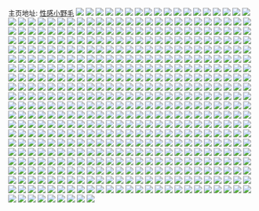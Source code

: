 主页地址: [性感小野毛](https://weibo.com/u/6453662248) 
![](https://wx4.sinaimg.cn/mw2000/0072KUmAly1guks3upeitj60u00u0adr02.jpg) 
![](https://wx4.sinaimg.cn/mw2000/0072KUmAly1guks6gbhn3j60u00u0jxk02.jpg) 
![](https://wx4.sinaimg.cn/mw2000/0072KUmAly1guks3we3lrj60n014wgrx02.jpg) 
![](https://wx4.sinaimg.cn/mw2000/0072KUmAly1guks3vhf86j60u00u0wl202.jpg) 
![](https://wx4.sinaimg.cn/mw2000/0072KUmAly1guks3srco6j60u00u0dkw02.jpg) 
![](https://wx4.sinaimg.cn/mw2000/0072KUmAly1guks6fexf9j60u00u0qap02.jpg) 
![](https://wx4.sinaimg.cn/mw2000/0072KUmAly1guks815irbj60u01o012b02.jpg) 
![](https://wx4.sinaimg.cn/mw2000/0072KUmAgy1gubsviur1nj60u00u0jxd02.jpg) 
![](https://wx4.sinaimg.cn/mw2000/0072KUmAgy1gubsvjzzixj60u00u0te102.jpg) 
![](https://wx4.sinaimg.cn/mw2000/0072KUmAgy1gubsvlvfogj60u00u010002.jpg) 
![](https://wx4.sinaimg.cn/mw2000/0072KUmAgy1gubsvpm1xuj60u00u07aw02.jpg) 
![](https://wx4.sinaimg.cn/mw2000/0072KUmAgy1gubsw6jy2wj60w00lcn1102.jpg) 
![](https://wx4.sinaimg.cn/mw2000/0072KUmAgy1gubsw7qjy5j60wn0lrady02.jpg) 
![](https://wx4.sinaimg.cn/mw2000/0072KUmAgy1gubswa7gm0j60mz0n0add02.jpg) 
![](https://wx4.sinaimg.cn/mw2000/0072KUmAgy1gubsw281gej60u00u0jwm02.jpg) 
![](https://wx4.sinaimg.cn/mw2000/0072KUmAly1gucazmp66gj60u00u0afo02.jpg) 
![](https://wx4.sinaimg.cn/mw2000/0072KUmAgy1gubopqxrywj60n01dsn4g02.jpg) 
![](https://wx4.sinaimg.cn/mw2000/0072KUmAgy1gu4pru4wbbj60u00u0do602.jpg) 
![](https://wx4.sinaimg.cn/mw2000/0072KUmAgy1gu4prs5ccrj60u00u0afc02.jpg) 
![](https://wx4.sinaimg.cn/mw2000/0072KUmAgy1gu4prvelvdj60u0140dsv02.jpg) 
![](https://wx4.sinaimg.cn/mw2000/0072KUmAgy1gu4prw1cjnj60u00u00yv02.jpg) 
![](https://wx4.sinaimg.cn/mw2000/0072KUmAgy1gu4prtlt7lj60u00u0n4k02.jpg) 
![](https://wx4.sinaimg.cn/mw2000/0072KUmAgy1gu4prwew4jj60u00u0afs02.jpg) 
![](https://wx4.sinaimg.cn/mw2000/0072KUmAgy1gu4pry0ud0j60u00u0jzs02.jpg) 
![](https://wx4.sinaimg.cn/mw2000/0072KUmAgy1gu4prykuxzj60u00u0n4q02.jpg) 
![](https://wx4.sinaimg.cn/mw2000/0072KUmAgy1gu4prx216oj60u00u011202.jpg) 
![](https://wx4.sinaimg.cn/mw2000/0072KUmAly1gtwna7ouvkj62c02c0b2a02.jpg) 
![](https://wx4.sinaimg.cn/mw2000/0072KUmAly1gtwnac3rydj62c02c07wj02.jpg) 
![](https://wx4.sinaimg.cn/mw2000/0072KUmAly1gtsyrhmd03j60n01ds4dt02.jpg) 
![](https://wx4.sinaimg.cn/mw2000/0072KUmAly1gtsvckd3s7j60n01ds7l902.jpg) 
![](https://wx4.sinaimg.cn/mw2000/0072KUmAly1gtsvclofi9j60n01dsn9z02.jpg) 
![](https://wx4.sinaimg.cn/mw2000/0072KUmAly1gtrwu444e7j61ds1dsb0p02.jpg) 
![](https://wx4.sinaimg.cn/mw2000/0072KUmAly1gtrwudfvj8j60u00u0k6b02.jpg) 
![](https://wx4.sinaimg.cn/mw2000/0072KUmAly1gtrwubdnvej62752754qq02.jpg) 
![](https://wx4.sinaimg.cn/mw2000/0072KUmAly1gtrwuexvrpj60mz0n00yu02.jpg) 
![](https://wx4.sinaimg.cn/mw2000/0072KUmAly1gtrwuflpbej60mx0mxwkw02.jpg) 
![](https://wx4.sinaimg.cn/mw2000/0072KUmAly1gtrwu1404bj60se0sencc02.jpg) 
![](https://wx4.sinaimg.cn/mw2000/0072KUmAly1gtrwukbwroj62i02i0x6p02.jpg) 
![](https://wx4.sinaimg.cn/mw2000/0072KUmAly1gtrwvd8e11j62c0340u0z02.jpg) 
![](https://wx4.sinaimg.cn/mw2000/0072KUmAly1gtrwugi0d6j61o0280e8102.jpg) 
![](https://wx4.sinaimg.cn/mw2000/0072KUmAly1gtmfjkeaqgj60v90kuq5b02.jpg) 
![](https://wx4.sinaimg.cn/mw2000/0072KUmAly1gst7qepfs8j30u00u0dn0.jpg) 
![](https://wx4.sinaimg.cn/mw2000/0072KUmAly1gst7qfk9gjj31910u0qed.jpg) 
![](https://wx4.sinaimg.cn/mw2000/0072KUmAly1gst7qgeocyj30u00u0aim.jpg) 
![](https://wx4.sinaimg.cn/mw2000/0072KUmAly1gst7qgy0l1j30u0140tfr.jpg) 
![](https://wx4.sinaimg.cn/mw2000/0072KUmAly1gst7qhi99fj30u0190n5j.jpg) 
![](https://wx4.sinaimg.cn/mw2000/0072KUmAly1gst7qhz5tfj30u00u0ajp.jpg) 
![](https://wx4.sinaimg.cn/mw2000/0072KUmAly1gst7qdrph9j30u00u0ah4.jpg) 
![](https://wx4.sinaimg.cn/mw2000/0072KUmAly1gst7qiko4vj60u00u00yk02.jpg) 
![](https://wx4.sinaimg.cn/mw2000/0072KUmAly1gst7qiy8c4j30u00u041z.jpg) 
![](https://wx4.sinaimg.cn/mw2000/0072KUmAly1gs1ni40ixwj31sc2ds4qs.jpg) 
![](https://wx4.sinaimg.cn/mw2000/0072KUmAly1gs1nkwayvjj335s35sx71.jpg) 
![](https://wx4.sinaimg.cn/mw2000/0072KUmAly1gri1jdl0hvj30n01dsx6p.jpg) 
![](https://wx4.sinaimg.cn/mw2000/0072KUmAly1grgdsw0wzhj31qu2m9qva.jpg) 
![](https://wx4.sinaimg.cn/mw2000/0072KUmAly1grgdti6847j31wy2vf7wo.jpg) 
![](https://wx4.sinaimg.cn/mw2000/0072KUmAly1grgdu2z41vj31o02807wh.jpg) 
![](https://wx4.sinaimg.cn/mw2000/0072KUmAly1grgdtrnstyj322n3401l8.jpg) 
![](https://wx4.sinaimg.cn/mw2000/0072KUmAly1grgdu4oh4nj30rh0vkn3k.jpg) 
![](https://wx4.sinaimg.cn/mw2000/0072KUmAly1grgdv4qqmuj31w12u2he2.jpg) 
![](https://wx4.sinaimg.cn/mw2000/0072KUmAly1grgdud94vmj31uc2ri1l7.jpg) 
![](https://wx4.sinaimg.cn/mw2000/0072KUmAly1grgduj7mgdj31q82lckjt.jpg) 
![](https://wx4.sinaimg.cn/mw2000/0072KUmAly1grgdumkoptj31i2293qv9.jpg) 
![](https://wx4.sinaimg.cn/mw2000/0072KUmAly1gr8d5x3ubgj30n01ds1kz.jpg) 
![](https://wx4.sinaimg.cn/mw2000/0072KUmAly1gr8d61ar5xj30n01dsb2b.jpg) 
![](https://wx4.sinaimg.cn/mw2000/0072KUmAly1gr8d6fudf5j30n01dsx6q.jpg) 
![](https://wx4.sinaimg.cn/mw2000/0072KUmAly1gr82vrob9bj30u0140qf8.jpg) 
![](https://wx4.sinaimg.cn/mw2000/0072KUmAly1gr82vtbhqbj30u0141471.jpg) 
![](https://wx4.sinaimg.cn/mw2000/0072KUmAly1gr82vsjx1hj30u0140qeu.jpg) 
![](https://wx4.sinaimg.cn/mw2000/0072KUmAly1gr82vu27adj30u0140k05.jpg) 
![](https://wx4.sinaimg.cn/mw2000/0072KUmAly1gr82vto3t9j30u0140n55.jpg) 
![](https://wx4.sinaimg.cn/mw2000/0072KUmAly1gr832prlpyj30u0191x1m.jpg) 
![](https://wx4.sinaimg.cn/mw2000/0072KUmAly1gr832p0eg0j30u0190wsz.jpg) 
![](https://wx4.sinaimg.cn/mw2000/0072KUmAly1gr832o74vaj30u0191tsz.jpg) 
![](https://wx4.sinaimg.cn/mw2000/0072KUmAly1gr832q5zrfj30u0191k2p.jpg) 
![](https://wx4.sinaimg.cn/mw2000/0072KUmAly1gqwyidqysej30u00u0qek.jpg) 
![](https://wx4.sinaimg.cn/mw2000/0072KUmAly1gqwyij5z9rj30u00u014w.jpg) 
![](https://wx4.sinaimg.cn/mw2000/0072KUmAly1gqwyilq6afj30u00u0tj6.jpg) 
![](https://wx4.sinaimg.cn/mw2000/0072KUmAly1gqwymlssmtj30u00u07dd.jpg) 
![](https://wx4.sinaimg.cn/mw2000/0072KUmAly1gqwyihdnebj30u00u0qeu.jpg) 
![](https://wx4.sinaimg.cn/mw2000/0072KUmAly1gqwynl2smij30u00u0afg.jpg) 
![](https://wx4.sinaimg.cn/mw2000/0072KUmAly1gqwyml472aj30u0191wsq.jpg) 
![](https://wx4.sinaimg.cn/mw2000/0072KUmAly1gqwymkoidgj30u00u0n7w.jpg) 
![](https://wx4.sinaimg.cn/mw2000/0072KUmAly1gqwymk12kmj30u0190k9d.jpg) 
![](https://wx4.sinaimg.cn/mw2000/0072KUmAly1gq6frxxxihj32c02c04r0.jpg) 
![](https://wx4.sinaimg.cn/mw2000/0072KUmAly1gq6frs68zrj321h21h1l2.jpg) 
![](https://wx4.sinaimg.cn/mw2000/0072KUmAly1gq6fs2balkj31zq1zqu11.jpg) 
![](https://wx4.sinaimg.cn/mw2000/0072KUmAly1gq6fs74dy5j32c0340b2i.jpg) 
![](https://wx4.sinaimg.cn/mw2000/0072KUmAly1gq6fsd3v2ej32c02c0b2g.jpg) 
![](https://wx4.sinaimg.cn/mw2000/0072KUmAly1gq6fsrf4h0j30yh0mz1kx.jpg) 
![](https://wx4.sinaimg.cn/mw2000/0072KUmAly1gq6fsmhf4qj326p26p4qu.jpg) 
![](https://wx4.sinaimg.cn/mw2000/0072KUmAly1gq6frn0yiqj325b25bqvb.jpg) 
![](https://wx4.sinaimg.cn/mw2000/0072KUmAly1gq6fsqahh9j321s21s1l1.jpg) 
![](https://wx4.sinaimg.cn/mw2000/0072KUmAly1gpq1xd06qvj321m21mx6u.jpg) 
![](https://wx4.sinaimg.cn/mw2000/0072KUmAly1gpq1x4uc4mj33401r0b2g.jpg) 
![](https://wx4.sinaimg.cn/mw2000/0072KUmAly1gpq1xev00kj316h16h7wi.jpg) 
![](https://wx4.sinaimg.cn/mw2000/0072KUmAly1gpq1x8obdcj32c02bznpl.jpg) 
![](https://wx4.sinaimg.cn/mw2000/0072KUmAly1gpq1xn6o05j31rn1rne84.jpg) 
![](https://wx4.sinaimg.cn/mw2000/0072KUmAly1gpq1xjnn7vj32c02c0u14.jpg) 
![](https://wx4.sinaimg.cn/mw2000/0072KUmAly1gpq1xt8p0lj320x20x7wm.jpg) 
![](https://wx4.sinaimg.cn/mw2000/0072KUmAly1gpq1xqa4gcj324f24fqvb.jpg) 
![](https://wx4.sinaimg.cn/mw2000/0072KUmAly1gpq1xxj4rjj32c02c0b2h.jpg) 
![](https://wx4.sinaimg.cn/mw2000/0072KUmAly1gpmtykxbrij30p90sge81.jpg) 
![](https://wx4.sinaimg.cn/mw2000/0072KUmAly1gpmtxidpvej32c02c0x6x.jpg) 
![](https://wx4.sinaimg.cn/mw2000/0072KUmAly1gpmtxnlevej32bz2c0qv8.jpg) 
![](https://wx4.sinaimg.cn/mw2000/0072KUmAly1gpmtykmlpwj30vj0l0q77.jpg) 
![](https://wx4.sinaimg.cn/mw2000/0072KUmAly1gpmtxtqlp6j32542541l5.jpg) 
![](https://wx4.sinaimg.cn/mw2000/0072KUmAly1gpmty0d277j323r23r4qt.jpg) 
![](https://wx4.sinaimg.cn/mw2000/0072KUmAly1gpmtyjrzqmj32bz2c0hdz.jpg) 
![](https://wx4.sinaimg.cn/mw2000/0072KUmAly1gpmty9j16oj321y21ykjs.jpg) 
![](https://wx4.sinaimg.cn/mw2000/0072KUmAly1gpmtx85jnfj32362361kx.jpg) 
![](https://wx4.sinaimg.cn/mw2000/0072KUmAly1gp2yakahx5j30u00u1qbp.jpg) 
![](https://wx4.sinaimg.cn/mw2000/0072KUmAly1gp361onetkj30mi0mi0xi.jpg) 
![](https://wx4.sinaimg.cn/mw2000/0072KUmAly1gp2yandauhj30u00u0dmj.jpg) 
![](https://wx4.sinaimg.cn/mw2000/0072KUmAly1gp36204pw4j30u00u07e1.jpg) 
![](https://wx4.sinaimg.cn/mw2000/0072KUmAly1gp2yanwj8pj30u00u0aii.jpg) 
![](https://wx4.sinaimg.cn/mw2000/0072KUmAly1gp2yibw8ghj30u00u0tjd.jpg) 
![](https://wx4.sinaimg.cn/mw2000/0072KUmAly1gp361z3nyzj30u00u0n3m.jpg) 
![](https://wx4.sinaimg.cn/mw2000/0072KUmAly1gp361nasm7j30u00u0qc2.jpg) 
![](https://wx4.sinaimg.cn/mw2000/0072KUmAly1gox4wuqvhcj30bi0jhabx.jpg) 
![](https://wx4.sinaimg.cn/mw2000/0072KUmAly1gorrbxjk34j30u00u07c0.jpg) 
![](https://wx4.sinaimg.cn/mw2000/0072KUmAly1gorrbyzvxoj30u00u0jzo.jpg) 
![](https://wx4.sinaimg.cn/mw2000/0072KUmAly1gorrc7xbxoj30u00u0dnn.jpg) 
![](https://wx4.sinaimg.cn/mw2000/0072KUmAly1gorrbzsti9j31hd0u0dvl.jpg) 
![](https://wx4.sinaimg.cn/mw2000/0072KUmAly1gorrc0rhohj30u00u013f.jpg) 
![](https://wx4.sinaimg.cn/mw2000/0072KUmAly1gorrdv6w24j30u00u0jwl.jpg) 
![](https://wx4.sinaimg.cn/mw2000/0072KUmAly1gorrcuf0erj30u00u047v.jpg) 
![](https://wx4.sinaimg.cn/mw2000/0072KUmAly1gorrclsy59j30u00u0jyy.jpg) 
![](https://wx4.sinaimg.cn/mw2000/0072KUmAly1gorrd45wbxj30u00u0n7j.jpg) 
![](https://wx4.sinaimg.cn/mw2000/0072KUmAly1gojd8bick4j30u00u0am0.jpg) 
![](https://wx4.sinaimg.cn/mw2000/0072KUmAly1gojd8bq9bbj30u00u0qcc.jpg) 
![](https://wx4.sinaimg.cn/mw2000/0072KUmAly1gojd8ad5alj30u00u010r.jpg) 
![](https://wx4.sinaimg.cn/mw2000/0072KUmAly1gojd8cjks1j30u00u0qcg.jpg) 
![](https://wx4.sinaimg.cn/mw2000/0072KUmAly1gojd8en6wwj30n00pw12d.jpg) 
![](https://wx4.sinaimg.cn/mw2000/0072KUmAly1gojd8dtwcnj30u00u0ti9.jpg) 
![](https://wx4.sinaimg.cn/mw2000/0072KUmAly1gojd8e2lq4j30u00u0gvf.jpg) 
![](https://wx4.sinaimg.cn/mw2000/0072KUmAly1gojd8ec3djj30u00u0k1a.jpg) 
![](https://wx4.sinaimg.cn/mw2000/0072KUmAly1gojd8cxlwaj30u01407hn.jpg) 
![](https://wx4.sinaimg.cn/mw2000/0072KUmAly1go94eml9yrj30u00u0tmk.jpg) 
![](https://wx4.sinaimg.cn/mw2000/0072KUmAly1go94auqrloj30u00u07ak.jpg) 
![](https://wx4.sinaimg.cn/mw2000/0072KUmAly1go94e8rxhyj30u00u0th4.jpg) 
![](https://wx4.sinaimg.cn/mw2000/0072KUmAly1go94bydgvbj30u00u010v.jpg) 
![](https://wx4.sinaimg.cn/mw2000/0072KUmAly1go94bz4ucoj30u00u0n7a.jpg) 
![](https://wx4.sinaimg.cn/mw2000/0072KUmAly1go94c0dvhcj30k70k7taw.jpg) 
![](https://wx4.sinaimg.cn/mw2000/0072KUmAly1go94hgbgi7j31400u0qbc.jpg) 
![](https://wx4.sinaimg.cn/mw2000/0072KUmAly1go94dai6vzj30u00u0qdj.jpg) 
![](https://wx4.sinaimg.cn/mw2000/0072KUmAly1go94bzj2qvj30iw0xm0x8.jpg) 
![](https://wx4.sinaimg.cn/mw2000/0072KUmAly1gnu7os0jh9j30u014011c.jpg) 
![](https://wx4.sinaimg.cn/mw2000/0072KUmAly1gnu7l3rtwcj30u0140wng.jpg) 
![](https://wx4.sinaimg.cn/mw2000/0072KUmAly1gnu7l2zslxj30u0140ti3.jpg) 
![](https://wx4.sinaimg.cn/mw2000/0072KUmAly1gnu7k12235j30u0140k1b.jpg) 
![](https://wx4.sinaimg.cn/mw2000/0072KUmAly1gnucgqvm1pj30u0141al1.jpg) 
![](https://wx4.sinaimg.cn/mw2000/0072KUmAly1gnu7drjnq3j30u00u0wnk.jpg) 
![](https://wx4.sinaimg.cn/mw2000/0072KUmAly1gnu7ork1n8j30u0140k2g.jpg) 
![](https://wx4.sinaimg.cn/mw2000/0072KUmAly1gnu7rvi176j30u014047y.jpg) 
![](https://wx4.sinaimg.cn/mw2000/0072KUmAly1gnuchn2vt5j30u0140dqt.jpg) 
![](https://wx4.sinaimg.cn/mw2000/0072KUmAly1gnhl3jxusdj30u00u0do7.jpg) 
![](https://wx4.sinaimg.cn/mw2000/0072KUmAly1gnhl3kbrbnj30u00u147w.jpg) 
![](https://wx4.sinaimg.cn/mw2000/0072KUmAly1gnhl3kv8zqj30u00u0jym.jpg) 
![](https://wx4.sinaimg.cn/mw2000/0072KUmAly1gnhl3mdshbj30u00u17cg.jpg) 
![](https://wx4.sinaimg.cn/mw2000/0072KUmAly1gnhl3nsm3sj30u00u0akt.jpg) 
![](https://wx4.sinaimg.cn/mw2000/0072KUmAly1gnhl3oja5gj30u00u0wnn.jpg) 
![](https://wx4.sinaimg.cn/mw2000/0072KUmAly1gnhl3pallaj30u00u07dh.jpg) 
![](https://wx4.sinaimg.cn/mw2000/0072KUmAly1gnhl3qk1upj30u0140dpr.jpg) 
![](https://wx4.sinaimg.cn/mw2000/0072KUmAly1gnhl4q0jl2j30u00u0wnc.jpg) 
![](https://wx4.sinaimg.cn/mw2000/0072KUmAly1gnd21aw6drj30u10u0wn3.jpg) 
![](https://wx4.sinaimg.cn/mw2000/0072KUmAly1gnd21b98gvj30u013zdrk.jpg) 
![](https://wx4.sinaimg.cn/mw2000/0072KUmAly1gnd21cfr2ij30u00u0wn5.jpg) 
![](https://wx4.sinaimg.cn/mw2000/0072KUmAly1gnd21a2cpjj30u00u0dlo.jpg) 
![](https://wx4.sinaimg.cn/mw2000/0072KUmAly1gnd224lztsj30r70r7ain.jpg) 
![](https://wx4.sinaimg.cn/mw2000/0072KUmAly1gnd21ajpn2j30nc0nc0v9.jpg) 
![](https://wx4.sinaimg.cn/mw2000/0072KUmAly1gnd21cpa6tj30u00u1thc.jpg) 
![](https://wx4.sinaimg.cn/mw2000/0072KUmAly1gnd23nzwfsj30mz0mz0we.jpg) 
![](https://wx4.sinaimg.cn/mw2000/0072KUmAly1gnd23nkk18j30kf0kfq5j.jpg) 
![](https://wx4.sinaimg.cn/mw2000/0072KUmAly1gn1euqmkiwj30u00u07bb.jpg) 
![](https://wx4.sinaimg.cn/mw2000/0072KUmAly1gn1eusisn5j30u00u1qez.jpg) 
![](https://wx4.sinaimg.cn/mw2000/0072KUmAly1gn1eur1567j30u00u0wn5.jpg) 
![](https://wx4.sinaimg.cn/mw2000/0072KUmAly1gn1eut0j18j30u00u0qg3.jpg) 
![](https://wx4.sinaimg.cn/mw2000/0072KUmAly1gn1euq37b8j30u00u0do4.jpg) 
![](https://wx4.sinaimg.cn/mw2000/0072KUmAly1gn1eurz9a6j30u00u0k2c.jpg) 
![](https://wx4.sinaimg.cn/mw2000/0072KUmAly1gn1eurhkvnj30u00u0gu5.jpg) 
![](https://wx4.sinaimg.cn/mw2000/0072KUmAly1gn1eutiq8kj30u00u07fz.jpg) 
![](https://wx4.sinaimg.cn/mw2000/0072KUmAly1gn1eupseocj30u00u0dn9.jpg) 
![](https://wx4.sinaimg.cn/mw2000/0072KUmAly1gm8m488dthj30u00u0tim.jpg) 
![](https://wx4.sinaimg.cn/mw2000/0072KUmAly1gm8licod49j30u00u0afs.jpg) 
![](https://wx4.sinaimg.cn/mw2000/0072KUmAly1gm8libr2j4j30u00u0wpn.jpg) 
![](https://wx4.sinaimg.cn/mw2000/0072KUmAly1gm8lic0yuzj30u00u0k12.jpg) 
![](https://wx4.sinaimg.cn/mw2000/0072KUmAly1gm8litw05ij31hc0u0amt.jpg) 
![](https://wx4.sinaimg.cn/mw2000/0072KUmAly1gm8licavpaj30u00u0guo.jpg) 
![](https://wx4.sinaimg.cn/mw2000/0072KUmAly1gm8mb0jrspj31400u0trq.jpg) 
![](https://wx4.sinaimg.cn/mw2000/0072KUmAly1gm8mb2bavtj30u0140qe1.jpg) 
![](https://wx4.sinaimg.cn/mw2000/0072KUmAly1gm8mb337b8j30u0140dn9.jpg) 
![](https://wx4.sinaimg.cn/mw2000/0072KUmAly1gm8mb2o9thj30u014048h.jpg) 
![](https://wx4.sinaimg.cn/mw2000/0072KUmAly1gm8mb3hfv4j30u00u0don.jpg) 
![](https://wx4.sinaimg.cn/mw2000/0072KUmAly1gm8mb4430wj30u01407gk.jpg) 
![](https://wx4.sinaimg.cn/mw2000/0072KUmAgy1gm7a2x42vdj30u10u0dri.jpg) 
![](https://wx4.sinaimg.cn/mw2000/0072KUmAgy1gm7a2uags2j30u10u0wqt.jpg) 
![](https://wx4.sinaimg.cn/mw2000/0072KUmAgy1gm7a2w2tcjj30u10u0dv7.jpg) 
![](https://wx4.sinaimg.cn/mw2000/0072KUmAgy1gm7a2wjsjdj30u10u0gwz.jpg) 
![](https://wx4.sinaimg.cn/mw2000/0072KUmAgy1gm7a2vk331j30u10u0n5c.jpg) 
![](https://wx4.sinaimg.cn/mw2000/0072KUmAgy1gm7a2xlu75j30u10u0tjd.jpg) 
![](https://wx4.sinaimg.cn/mw2000/0072KUmAgy1gm7a2sv8zxj30u10u0akk.jpg) 
![](https://wx4.sinaimg.cn/mw2000/0072KUmAgy1gm7a37vjgpj30u10u0akj.jpg) 
![](https://wx4.sinaimg.cn/mw2000/0072KUmAgy1gm7a2v0nm6j30u10u0wpy.jpg) 
![](https://wx4.sinaimg.cn/mw2000/0072KUmAgy1gm1gi9ahcgj30u00u0gu3.jpg) 
![](https://wx4.sinaimg.cn/mw2000/0072KUmAgy1gm1gi8lpfij30u00u0qck.jpg) 
![](https://wx4.sinaimg.cn/mw2000/0072KUmAgy1gm1gi9pd5wj30u00u04c4.jpg) 
![](https://wx4.sinaimg.cn/mw2000/0072KUmAgy1gm1gia9tj8j30u00u011w.jpg) 
![](https://wx4.sinaimg.cn/mw2000/0072KUmAgy1gm1giat20lj30u00u0nb4.jpg) 
![](https://wx4.sinaimg.cn/mw2000/0072KUmAgy1gm1gi88dnjj30u00u0qdu.jpg) 
![](https://wx4.sinaimg.cn/mw2000/0072KUmAgy1gm1gib9s1ej31400u0tkm.jpg) 
![](https://wx4.sinaimg.cn/mw2000/0072KUmAgy1gm1gibv8d2j30u00u0gu3.jpg) 
![](https://wx4.sinaimg.cn/mw2000/0072KUmAgy1gm1gicjai9j30u00u0n95.jpg) 
![](https://wx4.sinaimg.cn/mw2000/0072KUmAgy1gll53lplz6j30n01x0ney.jpg) 
![](https://wx4.sinaimg.cn/mw2000/0072KUmAgy1gll53mi5r6j30u00u0456.jpg) 
![](https://wx4.sinaimg.cn/mw2000/0072KUmAgy1gll53mzx2oj30u00u0qbq.jpg) 
![](https://wx4.sinaimg.cn/mw2000/0072KUmAgy1gll53ngf2gj30u00u0aik.jpg) 
![](https://wx4.sinaimg.cn/mw2000/0072KUmAgy1gll53nzooyj30u00u0n7n.jpg) 
![](https://wx4.sinaimg.cn/mw2000/0072KUmAgy1gll53og5oyj30u00u0wp4.jpg) 
![](https://wx4.sinaimg.cn/mw2000/0072KUmAgy1gll53oy4nmj30u00u0apn.jpg) 
![](https://wx4.sinaimg.cn/mw2000/0072KUmAgy1gll53pfxiqj30u00u0gwv.jpg) 
![](https://wx4.sinaimg.cn/mw2000/0072KUmAgy1gll53pzan0j30u0140wqd.jpg) 
![](https://wx4.sinaimg.cn/mw2000/0072KUmAgy1glh9bzz5ryj30u10u0dtq.jpg) 
![](https://wx4.sinaimg.cn/mw2000/0072KUmAgy1glh9a7ckicj30u014047h.jpg) 
![](https://wx4.sinaimg.cn/mw2000/0072KUmAgy1glh9iprw26j30u0140qct.jpg) 
![](https://wx4.sinaimg.cn/mw2000/0072KUmAgy1glh9adgh9aj30u0140tft.jpg) 
![](https://wx4.sinaimg.cn/mw2000/0072KUmAgy1glh9s8s1fej30u70u1tiy.jpg) 
![](https://wx4.sinaimg.cn/mw2000/0072KUmAgy1glh9anxvicj30u0140aiq.jpg) 
![](https://wx4.sinaimg.cn/mw2000/0072KUmAgy1glh9aabpsfj30u0140ain.jpg) 
![](https://wx4.sinaimg.cn/mw2000/0072KUmAgy1glh9an503mj30u0140th4.jpg) 
![](https://wx4.sinaimg.cn/mw2000/0072KUmAgy1glh9s3cvfnj30u10w8wjy.jpg) 
![](https://wx4.sinaimg.cn/mw2000/0072KUmAgy1glh9ap3r6fj30u00u0h1t.jpg) 
![](https://wx4.sinaimg.cn/mw2000/0072KUmAgy1glh9a6owluj30u0140dof.jpg) 
![](https://wx4.sinaimg.cn/mw2000/0072KUmAgy1glh9at20ysj30u00u013i.jpg) 
![](https://wx4.sinaimg.cn/mw2000/0072KUmAgy1glh9lai3dmj30u10vrqcl.jpg) 
![](https://wx4.sinaimg.cn/mw2000/0072KUmAgy1glh9li0srvj30u00uqdp0.jpg) 
![](https://wx4.sinaimg.cn/mw2000/0072KUmAgy1glh9l2enm0j30u10x4qdj.jpg) 
![](https://wx4.sinaimg.cn/mw2000/0072KUmAgy1glff4yje5ej30u00u0ahg.jpg) 
![](https://wx4.sinaimg.cn/mw2000/0072KUmAgy1glff4wgtylj30u00u0wog.jpg) 
![](https://wx4.sinaimg.cn/mw2000/0072KUmAgy1glff4wws07j30u00u0q9h.jpg) 
![](https://wx4.sinaimg.cn/mw2000/0072KUmAgy1glff50kfhnj30u00v9thq.jpg) 
![](https://wx4.sinaimg.cn/mw2000/0072KUmAgy1glff4xvp9oj30u00u047l.jpg) 
![](https://wx4.sinaimg.cn/mw2000/0072KUmAgy1glff4yyaixj30u00w37cr.jpg) 
![](https://wx4.sinaimg.cn/mw2000/0072KUmAgy1glff4zfmovj30rd0roado.jpg) 
![](https://wx4.sinaimg.cn/mw2000/0072KUmAgy1glff4zvwbaj30u00u0tfy.jpg) 
![](https://wx4.sinaimg.cn/mw2000/0072KUmAgy1glff4xa5abj30ql0qlwiy.jpg) 
![](https://wx4.sinaimg.cn/mw2000/0072KUmAgy1glfek4z23gj30u00u0drd.jpg) 
![](https://wx4.sinaimg.cn/mw2000/0072KUmAgy1glfek5ox5tj30u00u0tis.jpg) 
![](https://wx4.sinaimg.cn/mw2000/0072KUmAgy1glfek459qgj30u00u0gsh.jpg) 
![](https://wx4.sinaimg.cn/mw2000/0072KUmAgy1glfek6pxzvj30u00u0n4t.jpg) 
![](https://wx4.sinaimg.cn/mw2000/0072KUmAgy1glfek9wy9uj30u10u0wmz.jpg) 
![](https://wx4.sinaimg.cn/mw2000/0072KUmAgy1glfek81c6qj30u00u04al.jpg) 
![](https://wx4.sinaimg.cn/mw2000/0072KUmAgy1glfek8oxmrj30u00u07fl.jpg) 
![](https://wx4.sinaimg.cn/mw2000/0072KUmAgy1glfekah8x8j30u00u0461.jpg) 
![](https://wx4.sinaimg.cn/mw2000/0072KUmAgy1glfek9bzk7j30u00u045n.jpg) 
![](https://wx4.sinaimg.cn/mw2000/0072KUmAgy1gleydigvimj30dz13l77m.jpg) 
![](https://wx4.sinaimg.cn/mw2000/0072KUmAgy1gkj7uhio48j30mz0cwdhm.jpg) 
![](https://wx4.sinaimg.cn/mw2000/0072KUmAgy1gkf98sh64nj30u00u0ahx.jpg) 
![](https://wx4.sinaimg.cn/mw2000/0072KUmAgy1gkf98szpuwj30u00u0472.jpg) 
![](https://wx4.sinaimg.cn/mw2000/0072KUmAgy1gkf98tjuocj30u00u0n7c.jpg) 
![](https://wx4.sinaimg.cn/mw2000/0072KUmAgy1gkf98viv0zj30u00u1ah0.jpg) 
![](https://wx4.sinaimg.cn/mw2000/0072KUmAgy1gki0xzjzrej30u00u0wmo.jpg) 
![](https://wx4.sinaimg.cn/mw2000/0072KUmAgy1gkf98rue6nj30u00u0th8.jpg) 
![](https://wx4.sinaimg.cn/mw2000/0072KUmAgy1gkf98u29idj30u00u0thn.jpg) 
![](https://wx4.sinaimg.cn/mw2000/0072KUmAgy1gki0xzyewnj30u00u07gi.jpg) 
![](https://wx4.sinaimg.cn/mw2000/0072KUmAgy1gki0y0i84fj30n01x04lq.jpg) 
![](https://wx4.sinaimg.cn/mw2000/0072KUmAgy1gk571fc9rwj30mi0migr0.jpg) 
![](https://wx4.sinaimg.cn/mw2000/0072KUmAgy1gk5712gvmaj30u00u0142.jpg) 
![](https://wx4.sinaimg.cn/mw2000/0072KUmAgy1gk56yknhrhj30mi0mijw2.jpg) 
![](https://wx4.sinaimg.cn/mw2000/0072KUmAgy1gk56xurrv2j30u00u047n.jpg) 
![](https://wx4.sinaimg.cn/mw2000/0072KUmAgy1gk570hrgk8j30mz0mzacn.jpg) 
![](https://wx4.sinaimg.cn/mw2000/0072KUmAgy1gk570qhof1j30u00u043h.jpg) 
![](https://wx4.sinaimg.cn/mw2000/0072KUmAgy1gk57010vqhj30v60u0doo.jpg) 
![](https://wx4.sinaimg.cn/mw2000/0072KUmAgy1gk571rohpfj30u00u0tfy.jpg) 
![](https://wx4.sinaimg.cn/mw2000/0072KUmAgy1gk56z2rmcpj30mz0n0adg.jpg) 
![](https://wx4.sinaimg.cn/mw2000/0072KUmAgy1gji4k6ta10j30u00u0wr2.jpg) 
![](https://wx4.sinaimg.cn/mw2000/0072KUmAgy1gji4k6bn0bj30u00u0tgw.jpg) 
![](https://wx4.sinaimg.cn/mw2000/0072KUmAgy1gji4k789rrj30u00u0k5d.jpg) 
![](https://wx4.sinaimg.cn/mw2000/0072KUmAgy1gji4k80232j30u00u0ak1.jpg) 
![](https://wx4.sinaimg.cn/mw2000/0072KUmAgy1gji4k7n5o8j30u00u04an.jpg) 
![](https://wx4.sinaimg.cn/mw2000/0072KUmAgy1gji4k8cqu8j30u00v648n.jpg) 
![](https://wx4.sinaimg.cn/mw2000/0072KUmAgy1gji4k98mb5j30ch0chwfe.jpg) 
![](https://wx4.sinaimg.cn/mw2000/0072KUmAgy1gji4k8qm1wj30mz0mz43e.jpg) 
![](https://wx4.sinaimg.cn/mw2000/0072KUmAgy1gji4k9llq0j30u00u0n3r.jpg) 
![](https://wx4.sinaimg.cn/mw2000/0072KUmAgy1gje669uiccj30u00u047i.jpg) 
![](https://wx4.sinaimg.cn/mw2000/0072KUmAgy1gje66bap4sj30u00ue7fr.jpg) 
![](https://wx4.sinaimg.cn/mw2000/0072KUmAgy1gje66cj0vpj30u0140126.jpg) 
![](https://wx4.sinaimg.cn/mw2000/0072KUmAgy1gje66h1sy6j30u00u07b9.jpg) 
![](https://wx4.sinaimg.cn/mw2000/0072KUmAgy1gje66fmitcj30u00u0gt3.jpg) 
![](https://wx4.sinaimg.cn/mw2000/0072KUmAgy1gje6cgzdzyj30u00vr12i.jpg) 
![](https://wx4.sinaimg.cn/mw2000/0072KUmAgy1gje66if72fj30u00u07ff.jpg) 
![](https://wx4.sinaimg.cn/mw2000/0072KUmAgy1gje67smyf1j30u90u0gtw.jpg) 
![](https://wx4.sinaimg.cn/mw2000/0072KUmAgy1gje66kv0mjj30u0140n76.jpg) 
![](https://wx4.sinaimg.cn/mw2000/0072KUmAgy1giyk0ce6iuj30mz0yh797.jpg) 
![](https://wx4.sinaimg.cn/mw2000/0072KUmAgy1giyk0khk4fj30u00u0n4n.jpg) 
![](https://wx4.sinaimg.cn/mw2000/0072KUmAgy1giyk1wd7ylj30u00u0am9.jpg) 
![](https://wx4.sinaimg.cn/mw2000/0072KUmAgy1giyk26qwrnj30u00u0dp4.jpg) 
![](https://wx4.sinaimg.cn/mw2000/0072KUmAgy1giyjwy6w5uj30u00u0qc8.jpg) 
![](https://wx4.sinaimg.cn/mw2000/0072KUmAgy1giyk2jczytj30u00u047r.jpg) 
![](https://wx4.sinaimg.cn/mw2000/0072KUmAgy1giyjwyzgqoj30u00u0wme.jpg) 
![](https://wx4.sinaimg.cn/mw2000/0072KUmAgy1giyk32nthgj30u00u0n99.jpg) 
![](https://wx4.sinaimg.cn/mw2000/0072KUmAgy1giyk3idibmj30u00u0ajg.jpg) 
![](https://wx4.sinaimg.cn/mw2000/0072KUmAgy1girka9isjtj30u00u0ten.jpg) 
![](https://wx4.sinaimg.cn/mw2000/0072KUmAgy1girkaacpuxj30u00u0k3t.jpg) 
![](https://wx4.sinaimg.cn/mw2000/0072KUmAgy1girkabbe8qj30u80u0agt.jpg) 
![](https://wx4.sinaimg.cn/mw2000/0072KUmAgy1girkabxdo6j30u01407cn.jpg) 
![](https://wx4.sinaimg.cn/mw2000/0072KUmAgy1girkhqr27ej30u00u07bo.jpg) 
![](https://wx4.sinaimg.cn/mw2000/0072KUmAgy1girkbvwspkj30mi0mijx0.jpg) 
![](https://wx4.sinaimg.cn/mw2000/0072KUmAgy1girkbgk8zqj30iq0iq0w7.jpg) 
![](https://wx4.sinaimg.cn/mw2000/0072KUmAgy1girkae02iej30u00u8tkq.jpg) 
![](https://wx4.sinaimg.cn/mw2000/0072KUmAgy1girkc8xuy1j30mi0mi447.jpg) 
![](https://wx4.sinaimg.cn/mw2000/0072KUmAgy1ghys2su31yj30u10u07cw.jpg) 
![](https://wx4.sinaimg.cn/mw2000/0072KUmAgy1ghrv9uo0n0j30u00u0dpi.jpg) 
![](https://wx4.sinaimg.cn/mw2000/0072KUmAgy1ghrv9t15q5j30u0140478.jpg) 
![](https://wx4.sinaimg.cn/mw2000/0072KUmAgy1ghrv9wai9gj30u00u0dnx.jpg) 
![](https://wx4.sinaimg.cn/mw2000/0072KUmAgy1ghrvafjy28j30mi0mi78c.jpg) 
![](https://wx4.sinaimg.cn/mw2000/0072KUmAgy1ghrvbmgaikj30u00u0jxj.jpg) 
![](https://wx4.sinaimg.cn/mw2000/0072KUmAgy1ghrv9v60pnj30u00u046x.jpg) 
![](https://wx4.sinaimg.cn/mw2000/0072KUmAgy1ghrvakavxuj30mz0mzwh7.jpg) 
![](https://wx4.sinaimg.cn/mw2000/0072KUmAgy1ghrv9ymiysj30u00u012i.jpg) 
![](https://wx4.sinaimg.cn/mw2000/0072KUmAgy1ghrv9xu1o3j30u00u042v.jpg) 
![](https://wx4.sinaimg.cn/mw2000/0072KUmAgy1ghoz8tjdkbj30u0140wlm.jpg) 
![](https://wx4.sinaimg.cn/mw2000/0072KUmAgy1ghoz8twxdaj30u00u079x.jpg) 
![](https://wx4.sinaimg.cn/mw2000/0072KUmAgy1ghoz8udy7bj30u00u0491.jpg) 
![](https://wx4.sinaimg.cn/mw2000/0072KUmAgy1ghoz8uuirrj30u00u07f1.jpg) 
![](https://wx4.sinaimg.cn/mw2000/0072KUmAgy1ghoz8t4od8j30u00u0tl0.jpg) 
![](https://wx4.sinaimg.cn/mw2000/0072KUmAgy1ghoz8vzg8jj30u014047p.jpg) 
![](https://wx4.sinaimg.cn/mw2000/0072KUmAgy1ghoz8wgn7fj30u00u047c.jpg) 
![](https://wx4.sinaimg.cn/mw2000/0072KUmAgy1ghoz8y13i0j30u0140won.jpg) 
![](https://wx4.sinaimg.cn/mw2000/0072KUmAgy1ghoz8xkjlrj30u00u0k0s.jpg) 
![](https://wx4.sinaimg.cn/mw2000/0072KUmAgy1ghdhnfd4llj30rb0psn4x.jpg) 
![](https://wx4.sinaimg.cn/mw2000/0072KUmAgy1ghdhfwzskcj30u00u0gt6.jpg) 
![](https://wx4.sinaimg.cn/mw2000/0072KUmAgy1ghdhmz7c6gj30le0le77p.jpg) 
![](https://wx4.sinaimg.cn/mw2000/0072KUmAgy1ghdhfwamxzj30u00u0wlo.jpg) 
![](https://wx4.sinaimg.cn/mw2000/0072KUmAgy1ghdhfypto5j30mi0miq6z.jpg) 
![](https://wx4.sinaimg.cn/mw2000/0072KUmAgy1ghdhmfpi58j30l50l5n2m.jpg) 
![](https://wx4.sinaimg.cn/mw2000/0072KUmAgy1ghdhlr91kvj30mi0migru.jpg) 
![](https://wx4.sinaimg.cn/mw2000/0072KUmAgy1ghdhfz2cevj30u00u0tdl.jpg) 
![](https://wx4.sinaimg.cn/mw2000/0072KUmAgy1ghdhl6u9maj30mi0migpp.jpg) 
![](https://wx4.sinaimg.cn/mw2000/0072KUmAgy1ghcuyycidhj30hs0hsab3.jpg) 
![](https://wx4.sinaimg.cn/mw2000/0072KUmAgy1gh91y80n5gj30u00u048n.jpg) 
![](https://wx4.sinaimg.cn/mw2000/0072KUmAgy1gh91y8wno1j30u00u0k0z.jpg) 
![](https://wx4.sinaimg.cn/mw2000/0072KUmAgy1gh91y9ew64j30u00u048c.jpg) 
![](https://wx4.sinaimg.cn/mw2000/0072KUmAgy1gh91yxcvaxj30mi0midm8.jpg) 
![](https://wx4.sinaimg.cn/mw2000/0072KUmAgy1gh91yb39ooj30u00u0tjf.jpg) 
![](https://wx4.sinaimg.cn/mw2000/0072KUmAgy1gh91ywwqz7j30mi0midnb.jpg) 
![](https://wx4.sinaimg.cn/mw2000/0072KUmAgy1gh91y9tfo1j30u00u048g.jpg) 
![](https://wx4.sinaimg.cn/mw2000/0072KUmAgy1gh91ya88w7j30u00u0tiw.jpg) 
![](https://wx4.sinaimg.cn/mw2000/0072KUmAgy1gh91yamlxzj30u00u07ee.jpg) 
![](https://wx4.sinaimg.cn/mw2000/0072KUmAgy1ggz0mjjdq7j30u00u0ais.jpg) 
![](https://wx4.sinaimg.cn/mw2000/0072KUmAgy1ggz0mig4quj30u00u0woi.jpg) 
![](https://wx4.sinaimg.cn/mw2000/0072KUmAgy1ggz0mizf2tj30u00u049f.jpg) 
![](https://wx4.sinaimg.cn/mw2000/0072KUmAgy1ggz0mk29dqj30u00u0qbd.jpg) 
![](https://wx4.sinaimg.cn/mw2000/0072KUmAgy1ggz0mmfo3lj30u00u0ab5.jpg) 
![](https://wx4.sinaimg.cn/mw2000/0072KUmAgy1ggz0mkis6wj30u00u048h.jpg) 
![](https://wx4.sinaimg.cn/mw2000/0072KUmAgy1ggz0ml2r3jj30u00u0jzu.jpg) 
![](https://wx4.sinaimg.cn/mw2000/0072KUmAgy1ggz0mlkmdij30u00u048d.jpg) 
![](https://wx4.sinaimg.cn/mw2000/0072KUmAgy1ggz0mlzl10j30u00u0dnu.jpg) 
![](https://wx4.sinaimg.cn/mw2000/0072KUmAgy1ggu9arif7tj31n51q3tyh.jpg) 
![](https://wx4.sinaimg.cn/mw2000/0072KUmAgy1ggro8wqglqj32c02c0npf.jpg) 
![](https://wx4.sinaimg.cn/mw2000/0072KUmAgy1ggrob8olrdj30mi0miwu1.jpg) 
![](https://wx4.sinaimg.cn/mw2000/0072KUmAgy1ggroi96axqj32c02c0u0z.jpg) 
![](https://wx4.sinaimg.cn/mw2000/0072KUmAgy1ggro90zthxj31o828bu0x.jpg) 
![](https://wx4.sinaimg.cn/mw2000/0072KUmAgy1ggroi9yni9j30u00u0tje.jpg) 
![](https://wx4.sinaimg.cn/mw2000/0072KUmAgy1ggroi7rxuhj32c02c01kz.jpg) 
![](https://wx4.sinaimg.cn/mw2000/0072KUmAgy1ggroi5ymj7j32c02c0b2c.jpg) 
![](https://wx4.sinaimg.cn/mw2000/0072KUmAgy1ggroib2mv1j32c02c0u0y.jpg) 
![](https://wx4.sinaimg.cn/mw2000/0072KUmAgy1ggroic0zbwj31sc1sce81.jpg) 
![](https://wx4.sinaimg.cn/mw2000/0072KUmAgy1gg3ghsdkcxj30u00u0qa8.jpg) 
![](https://wx4.sinaimg.cn/mw2000/0072KUmAgy1gg16qz2ukqj30u01904ae.jpg) 
![](https://wx4.sinaimg.cn/mw2000/0072KUmAgy1gg16qyi5zkj30s80iutdv.jpg) 
![](https://wx4.sinaimg.cn/mw2000/0072KUmAgy1gg16qxufr9j30u0190k3g.jpg) 
![](https://wx4.sinaimg.cn/mw2000/0072KUmAgy1gfynej1p8dj313u0mgtgd.jpg) 
![](https://wx4.sinaimg.cn/mw2000/0072KUmAgy1gfynek8t6yj30u00u0wno.jpg) 
![](https://wx4.sinaimg.cn/mw2000/0072KUmAgy1gfxtxueqh7j32c02c0npe.jpg) 
![](https://wx4.sinaimg.cn/mw2000/0072KUmAgy1gfr07y7cwgj30ju0zh0yk.jpg) 
![](https://wx4.sinaimg.cn/mw2000/0072KUmAgy1gfr08cjrl5j30mi0mi4dg.jpg) 
![](https://wx4.sinaimg.cn/mw2000/0072KUmAgy1gfr09ng2lkj30n01ds1kx.jpg) 
![](https://wx4.sinaimg.cn/mw2000/0072KUmAgy1gfr07gxhbsj31sc2dsnpd.jpg) 
![](https://wx4.sinaimg.cn/mw2000/0072KUmAgy1gfr0ah0ah4j30u00u0tqs.jpg) 
![](https://wx4.sinaimg.cn/mw2000/0072KUmAgy1gfr0auw17xj30u00u0wvd.jpg) 
![](https://wx4.sinaimg.cn/mw2000/0072KUmAgy1gfr0bj3zo0j30tu0tuaz7.jpg) 
![](https://wx4.sinaimg.cn/mw2000/0072KUmAgy1gfr0bvxg6cj30tu0tu7wh.jpg) 
![](https://wx4.sinaimg.cn/mw2000/0072KUmAgy1gfr0cww7srj30mi0mitnc.jpg) 
![](https://wx4.sinaimg.cn/mw2000/0072KUmAgy1gfhww1ip4tj32c02c0e82.jpg) 
![](https://wx4.sinaimg.cn/mw2000/0072KUmAgy1gfhww5blphj32c02c0e82.jpg) 
![](https://wx4.sinaimg.cn/mw2000/0072KUmAgy1gfhww90f92j32c02c0e82.jpg) 
![](https://wx4.sinaimg.cn/mw2000/0072KUmAgy1gfhwwaosmvj32c02c0e82.jpg) 
![](https://wx4.sinaimg.cn/mw2000/0072KUmAgy1gfhwwh4p62j32c02c0b2a.jpg) 
![](https://wx4.sinaimg.cn/mw2000/0072KUmAgy1gfhwwc710dj32c02c0b2a.jpg) 
![](https://wx4.sinaimg.cn/mw2000/0072KUmAgy1gfhwvv6c6ij32c02c0e82.jpg) 
![](https://wx4.sinaimg.cn/mw2000/0072KUmAgy1gfhwwdk0asj32c02c0b2a.jpg) 
![](https://wx4.sinaimg.cn/mw2000/0072KUmAgy1gfhwwflnjdj32c02c0e82.jpg) 
![](https://wx4.sinaimg.cn/mw2000/0072KUmAgy1gffnxrak0lj32c02c04qr.jpg) 
![](https://wx4.sinaimg.cn/mw2000/0072KUmAgy1gfd6yyjeyyj33402c0x6p.jpg) 
![](https://wx4.sinaimg.cn/mw2000/0072KUmAgy1gfcvlxpu0fj32c0340hdv.jpg) 
![](https://wx4.sinaimg.cn/mw2000/0072KUmAgy1gfcvlzcj0fj32c02c04qq.jpg) 
![](https://wx4.sinaimg.cn/mw2000/0072KUmAgy1gfcvm0ja1uj32c02c01ky.jpg) 
![](https://wx4.sinaimg.cn/mw2000/0072KUmAgy1gfcvm1snw5j32c02c01ky.jpg) 
![](https://wx4.sinaimg.cn/mw2000/0072KUmAgy1gfcvlvqqg1j32c02c01ky.jpg) 
![](https://wx4.sinaimg.cn/mw2000/0072KUmAgy1gfcvm2mnwcj30u00u0tzc.jpg) 
![](https://wx4.sinaimg.cn/mw2000/0072KUmAgy1gf3nf8izgbj30u0140n4q.jpg) 
![](https://wx4.sinaimg.cn/mw2000/0072KUmAgy1gf3od7ezf4j30u01400zp.jpg) 
![](https://wx4.sinaimg.cn/mw2000/0072KUmAgy1gevd2bdue6j32c0340hdu.jpg) 
![](https://wx4.sinaimg.cn/mw2000/0072KUmAgy1geu4qjkvp0j31by1byaw5.jpg) 
![](https://wx4.sinaimg.cn/mw2000/0072KUmAgy1ges3lio2koj31jl224kjl.jpg) 
![](https://wx4.sinaimg.cn/mw2000/0072KUmAgy1ges3gh2q2dj31q52au4qq.jpg) 
![](https://wx4.sinaimg.cn/mw2000/0072KUmAgy1ges3gim8rtj31e81uz4qp.jpg) 
![](https://wx4.sinaimg.cn/mw2000/0072KUmAgy1ges3gficzfj31mk262qv5.jpg) 
![](https://wx4.sinaimg.cn/mw2000/0072KUmAgy1genc4n3dzxj32c03401l1.jpg) 
![](https://wx4.sinaimg.cn/mw2000/0072KUmAgy1genc4p8272j33402c01ky.jpg) 
![](https://wx4.sinaimg.cn/mw2000/0072KUmAgy1geiglw6q57j31vo0v9qv9.jpg) 
![](https://wx4.sinaimg.cn/mw2000/0072KUmAgy1gedcc7tk75j30u00u0440.jpg) 
![](https://wx4.sinaimg.cn/mw2000/0072KUmAgy1ged6sly66uj30u0140tf5.jpg) 
![](https://wx4.sinaimg.cn/mw2000/0072KUmAgy1ged6sl8ag6j32c03404qs.jpg) 
![](https://wx4.sinaimg.cn/mw2000/0072KUmAgy1ged6t1wzglj32801o0kjm.jpg) 
![](https://wx4.sinaimg.cn/mw2000/0072KUmAgy1ged6t30m3pj32c02c0kjl.jpg) 
![](https://wx4.sinaimg.cn/mw2000/0072KUmAgy1geb1ds54qej32c02c04g8.jpg) 
![](https://wx4.sinaimg.cn/mw2000/0072KUmAgy1geb0o66p25j32c02c0tqx.jpg) 
![](https://wx4.sinaimg.cn/mw2000/0072KUmAgy1geb0o8ecb8j32c02c01e2.jpg) 
![](https://wx4.sinaimg.cn/mw2000/0072KUmAgy1geauf0f33uj30u00n8agv.jpg) 
![](https://wx4.sinaimg.cn/mw2000/0072KUmAgy1ge629cy7vqj30u00u07b4.jpg) 
![](https://wx4.sinaimg.cn/mw2000/0072KUmAgy1ge629ed8pmj30u00u079i.jpg) 
![](https://wx4.sinaimg.cn/mw2000/0072KUmAgy1ge629gdi07j30u00u0wr3.jpg) 
![](https://wx4.sinaimg.cn/mw2000/0072KUmAgy1ge629azs1wj30u00u0wi1.jpg) 
![](https://wx4.sinaimg.cn/mw2000/0072KUmAgy1ge629j6cu4j30u00u0tgb.jpg) 
![](https://wx4.sinaimg.cn/mw2000/0072KUmAgy1ge629hum39j30u00u07cm.jpg) 
![](https://wx4.sinaimg.cn/mw2000/0072KUmAgy1ge629jsfuij30u00u010y.jpg) 
![](https://wx4.sinaimg.cn/mw2000/0072KUmAgy1ge629ka8g1j30u00u00y4.jpg) 
![](https://wx4.sinaimg.cn/mw2000/0072KUmAgy1ge629l14sgj30rp0rpdkv.jpg) 
![](https://wx4.sinaimg.cn/mw2000/0072KUmAgy1gdy3wa49qhj316m1ku4qp.jpg) 
![](https://wx4.sinaimg.cn/mw2000/0072KUmAgy1gds1b4odd3j32c02c0wt7.jpg) 
![](https://wx4.sinaimg.cn/mw2000/0072KUmAgy1gds1b2fvukj32c02c0nez.jpg) 
![](https://wx4.sinaimg.cn/mw2000/0072KUmAgy1gdkztm8xlfj30rg0mhq98.jpg) 
![](https://wx4.sinaimg.cn/mw2000/0072KUmAgy1gdkzt7gcpwj30u014046o.jpg) 
![](https://wx4.sinaimg.cn/mw2000/0072KUmAgy1gdkc0m4jxlj30u01szgu2.jpg) 
![](https://wx4.sinaimg.cn/mw2000/0072KUmAgy1gdiv286iq6j30u00u0qca.jpg) 
![](https://wx4.sinaimg.cn/mw2000/0072KUmAgy1gdiv28mmg1j30u00u0gw9.jpg) 
![](https://wx4.sinaimg.cn/mw2000/0072KUmAgy1gdiv29tbkvj30u00u0qav.jpg) 
![](https://wx4.sinaimg.cn/mw2000/0072KUmAgy1gdiv29fhxmj30u00u0122.jpg) 
![](https://wx4.sinaimg.cn/mw2000/0072KUmAgy1gdiv27ndppj30u00u012a.jpg) 
![](https://wx4.sinaimg.cn/mw2000/0072KUmAgy1gdiv2aammvj30u00u0gv8.jpg) 
![](https://wx4.sinaimg.cn/mw2000/0072KUmAgy1gdiv2axih3j30u00u0ak9.jpg) 
![](https://wx4.sinaimg.cn/mw2000/0072KUmAgy1gdiv2bdaicj30u00u0th1.jpg) 
![](https://wx4.sinaimg.cn/mw2000/0072KUmAgy1gdiv2912ldj30u00u0wog.jpg) 
![](https://wx4.sinaimg.cn/mw2000/0072KUmAgy1gdgrrds8kfj30rs1g9k4e.jpg) 
![](https://wx4.sinaimg.cn/mw2000/0072KUmAgy1gdgrrcr684j30rs1jkgzw.jpg) 
![](https://wx4.sinaimg.cn/mw2000/0072KUmAgy1gdgrrdatioj30rs1jkwsr.jpg) 
![](https://wx4.sinaimg.cn/mw2000/0072KUmAgy1gdgrrccer5j30u00u0gqi.jpg) 
![](https://wx4.sinaimg.cn/mw2000/0072KUmAgy1gdfno6kng9j30u00u044u.jpg) 
![](https://wx4.sinaimg.cn/mw2000/0072KUmAgy1gdfno72jdvj30u00u00xp.jpg) 
![](https://wx4.sinaimg.cn/mw2000/0072KUmAgy1gdfh1f5p5ij30u00u07aj.jpg) 
![](https://wx4.sinaimg.cn/mw2000/0072KUmAgy1gdfh1fpkg2j30u00u0qap.jpg) 
![](https://wx4.sinaimg.cn/mw2000/0072KUmAgy1gd75fqq8ghj30u00u00wv.jpg) 
![](https://wx4.sinaimg.cn/mw2000/0072KUmAgy1gd75fr6zlnj30u00u079r.jpg) 
![](https://wx4.sinaimg.cn/mw2000/0072KUmAgy1gd53mya0c0j30rs3m9qd2.jpg) 
![](https://wx4.sinaimg.cn/mw2000/0072KUmAgy1gd53mwg9p5j30rs31ftgy.jpg) 
![](https://wx4.sinaimg.cn/mw2000/0072KUmAgy1gd53mxik5vj30rs37he81.jpg) 
![](https://wx4.sinaimg.cn/mw2000/0072KUmAgy1gd1kz44bzjj30u00u0ao4.jpg) 
![](https://wx4.sinaimg.cn/mw2000/0072KUmAgy1gd1jqhy1vuj30u00u0wns.jpg) 
![](https://wx4.sinaimg.cn/mw2000/0072KUmAgy1gd1jqj1e7aj30u00u0k4z.jpg) 
![](https://wx4.sinaimg.cn/mw2000/0072KUmAgy1gd1jqjn4tsj30sy0syqdg.jpg) 
![](https://wx4.sinaimg.cn/mw2000/0072KUmAgy1gd1k4vt9saj30s00s0122.jpg) 
![](https://wx4.sinaimg.cn/mw2000/0072KUmAgy1gd1buo9bb7j30u0140aol.jpg) 
![](https://wx4.sinaimg.cn/mw2000/0072KUmAgy1gd1bunrccyj30u00u0dl0.jpg) 
![](https://wx4.sinaimg.cn/mw2000/0072KUmAgy1gcuz9kpe54j30u00u0qbz.jpg) 
![](https://wx4.sinaimg.cn/mw2000/0072KUmAgy1gcuz9l56lmj30u00u07d1.jpg) 
![](https://wx4.sinaimg.cn/mw2000/0072KUmAgy1gcuz9llwm9j30u00u0thf.jpg) 
![](https://wx4.sinaimg.cn/mw2000/0072KUmAgy1gcuz9m39k4j30u00u0wo9.jpg) 
![](https://wx4.sinaimg.cn/mw2000/0072KUmAgy1gcuz9mhxtej30u00u011r.jpg) 
![](https://wx4.sinaimg.cn/mw2000/0072KUmAgy1gcuz9nj9isj30u00u0n63.jpg) 
![](https://wx4.sinaimg.cn/mw2000/0072KUmAgy1gcuz9o0i07j30u00u0dp5.jpg) 
![](https://wx4.sinaimg.cn/mw2000/0072KUmAgy1gcuz9oypvaj30u00u0qbs.jpg) 
![](https://wx4.sinaimg.cn/mw2000/0072KUmAgy1gcuz9ofr2dj30u00u0guv.jpg) 
![](https://wx4.sinaimg.cn/mw2000/0072KUmAgy1gctazyav7nj30u00u0agp.jpg) 
![](https://wx4.sinaimg.cn/mw2000/0072KUmAgy1gcnxs7s4fjj30u00j4767.jpg) 
![](https://wx4.sinaimg.cn/mw2000/0072KUmAgy1gclo4u2ig8j30u00u0dlc.jpg) 
![](https://wx4.sinaimg.cn/mw2000/0072KUmAgy1gcli9yiusij30u00u0tey.jpg) 
![](https://wx4.sinaimg.cn/mw2000/0072KUmAgy1gci2in302kj30u01amagb.jpg) 
![](https://wx4.sinaimg.cn/mw2000/0072KUmAgy1gci2jvjw4xj30hp0y4zoq.jpg) 
![](https://wx4.sinaimg.cn/mw2000/0072KUmAgy1gcfz78bhxoj30u013ztl1.jpg) 
![](https://wx4.sinaimg.cn/mw2000/0072KUmAgy1gcfz796y74j30u01404aw.jpg) 
![](https://wx4.sinaimg.cn/mw2000/0072KUmAgy1gcfqnl0je3j31400u0k5i.jpg) 
![](https://wx4.sinaimg.cn/mw2000/0072KUmAgy1gcfqnlkfy5j30u00u0n30.jpg) 
![](https://wx4.sinaimg.cn/mw2000/0072KUmAgy1gcfqnm8vs1j30u00u0gts.jpg) 
![](https://wx4.sinaimg.cn/mw2000/0072KUmAgy1gcfqnmpac1j30u00u043h.jpg) 
![](https://wx4.sinaimg.cn/mw2000/0072KUmAgy1gcfqnnju47j30u00u0gr9.jpg) 
![](https://wx4.sinaimg.cn/mw2000/0072KUmAgy1gcfqnkau7uj30u00u0tjd.jpg) 
![](https://wx4.sinaimg.cn/mw2000/0072KUmAgy1gcfqnp2815j30u00u0grt.jpg) 
![](https://wx4.sinaimg.cn/mw2000/0072KUmAgy1gcfqnpuw1cj30u00u0dkr.jpg) 
![](https://wx4.sinaimg.cn/mw2000/0072KUmAgy1gcfqooh3vzj30u00u0tec.jpg) 
![](https://wx4.sinaimg.cn/mw2000/0072KUmAgy1gcenoo9i7ej30u00u0dgy.jpg) 
![](https://wx4.sinaimg.cn/mw2000/0072KUmAgy1gc8wx1qldgj30u00u0gsw.jpg) 
![](https://wx4.sinaimg.cn/mw2000/0072KUmAgy1gbtrih6cqrj30u01407ca.jpg) 
![](https://wx4.sinaimg.cn/mw2000/0072KUmAgy1gbtrigjwrjj31sz0u0gxr.jpg) 
![](https://wx4.sinaimg.cn/mw2000/0072KUmAgy1gbr6iygeuhj30u01szk0q.jpg) 
![](https://wx4.sinaimg.cn/mw2000/0072KUmAgy1gbr6iz6nwcj30u01szwlg.jpg) 
![](https://wx4.sinaimg.cn/mw2000/0072KUmAgy1gbr6izon4pj30u01szwkd.jpg) 
![](https://wx4.sinaimg.cn/mw2000/0072KUmAgy1gbr6ixwxc9j30u01szwlo.jpg) 
![](https://wx4.sinaimg.cn/mw2000/0072KUmAgy1gbr6j0n549j31sz0u0k0p.jpg) 
![](https://wx4.sinaimg.cn/mw2000/0072KUmAgy1gbr6j1que1j31sz0u04b6.jpg) 
![](https://wx4.sinaimg.cn/mw2000/0072KUmAgy1gbr6j2t6frj30u01sz47r.jpg) 
![](https://wx4.sinaimg.cn/mw2000/0072KUmAgy1gbr6jz7czlj30u01sz7cc.jpg) 
